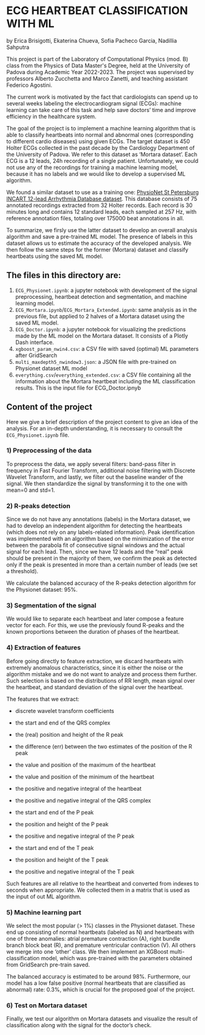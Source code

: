 # **ECG HEARTBEAT CLASSIFICATION WITH ML**
by Erica Brisigotti, Ekaterina Chueva, Sofia Pacheco Garcia, Nadillia Sahputra

This project is part of the Laboratory of Computational Physics (mod. B) class from the Physics of Data Master's Degree, held at the University of Padova during Academic Year 2022-2023. The project was supervised by professors Alberto Zucchetta and Marco Zanetti, and teaching assistant Federico Agostini.

The current work is motivated by the fact that cardiologists can spend up to several weeks labeling the electrocardiogram signal (ECGs): machine learning can take care of this task and help save doctors’ time and improve efficiency in the healthcare system. 

The goal of the project is to implement a machine learning algorithm that is able to classify heartbeats into normal and abnormal ones (corresponding to different cardio diseases) using given ECGs. The target dataset is 450 Holter ECGs collected in the past decade by the Cardiology Department of the University of Padova. We refer to this dataset as ‘Mortara dataset’. Each ECG is a 12 leads, 24h recording of a single patient. Unfortunately, we could not use any of the recordings for training a machine learning model, because it has no labels and we would like to develop a supervised ML algorithm.

We found a similar dataset to use as a training one:  [PhysioNet St Petersburg INCART 12-lead Arrhythmia Database dataset](https://physionet.org/content/incartdb/1.0.0/). This database consists of 75 annotated recordings extracted from 32 Holter records. Each record is 30 minutes long and contains 12 standard leads, each sampled at 257 Hz, with reference annotation files, totaling over 175000 beat annotations in all.

To summarize, we firsly use the latter dataset to develop an overall analysis algorithm and save a pre-trained ML model. The presence of labels in this dataset allows us to estimate the accuracy of the developed analysis. We then follow the same steps for the former (Mortara) dataset and classify heartbeats using the saved ML model.

## **The files in this directory are**:
1) <code>ECG_Physionet.ipynb</code>: a jupyter notebook with development of the signal preprocessing, heartbeat detection and segmentation, and machine learning model.
2) <code>ECG_Mortara.ipynb</code>/<code>ECG_Mortara_Extended.ipynb</code>: same analysis as in the previous file, but applied to 2 halves of a Mortara dataset using the saved ML model.
3) <code>ECG_Doctor.ipynb</code>: a jupyter notebook for visualizing the predictions made by the ML model on the Mortara dataset. It consists of a Plotly Dash interface.
4) <code>xgboost_param_nwin4.csv</code>: a CSV file with saved (optimal) ML parameters after GridSearch
5) <code>multi_maxdepth5_nwindow3.json</code>: a JSON file with pre-trained on Physionet dataset ML model
6) <code>everything.csv</code>/<code>everything_extended.csv</code>: a CSV file containing all the information about the Mortara heartbeat including the ML classification results. This is the input file for ECG_Doctor.ipnyb


## **Content of the project**
Here we give a brief description of the project content to give an idea of the analysis. For an in-depth understanding, it is necessary to consult the <code>ECG_Physionet.ipynb</code> file.

### 1) Preprocessing of the data

To preprocess the data, we apply several filters: band-pass filter in frequency in Fast Fourier Transform, additional noise filtering with Discrete Wavelet Transform, and lastly, we filter out the baseline wander of the signal. We then standardize the signal by transforming it to the one with mean=0 and std=1.

### 2) R-peaks detection

Since we do not have any annotations (labels) in the Mortara dataset, we had to develop an independent algorithm for detecting the heartbeats (which does not rely on any labels-related information). Peak identification was implemented with an algorithm based on the minimization of the error 
 between the parabola fit of consecutive signal windows and the actual signal for each lead. Then, since we have 12 leads and the “real” peak should be present in the majority of them, we confirm the peak as detected only if the peak is presented in more than a certain number of leads (we set a threshold).

We calculate the balanced accuracy of the R-peaks detection algorithm for the Physionet dataset: 95%.

### 3) Segmentation of the signal
We would like to separate each heartbeat and later compose a feature vector for each. For this, we use the previously found R-peaks and the known proportions between the duration of phases of the heartbeat.

### 4) Extraction of features

Before going directly to feature extraction, we discard heartbeats with extremely anomalous characteristics, since it is either the noise or the algorithm mistake and we do not want to analyze and process them further. Such selection is based on the distributions of RR length, mean signal over the heartbeat, and standard deviation of the signal over the heartbeat.

The features that we extract:

- discrete wavelet transform coefficients

- the start and end of the QRS complex

- the (real) position and height of the R peak

- the difference (err) between the two estimates of the position of the R peak

- the value and position of the maximum of the heartbeat 

- the value and position of the minimum of the heartbeat

- the positive and negative integral of the heartbeat 

- the positive and negative integral of the QRS complex 

- the start and end of the P peak 

- the position and height of the P peak

- the positive and negative integral of the P peak 

- the start and end of the T peak 

- the position and height of the T peak

- the positive and negative integral of the T peak

Such features are all relative to the heartbeat and converted from indexes to seconds when appropriate. We collected them in a matrix that is used as the input of out ML algorithm.

### 5) Machine learning part

We select the most popular (> 1%)  classes in the Physionet dataset. These end up consisting of normal heartbeats (labeled as N) and heartbeats with one of three anomalies: atrial premature contraction (A), right bundle branch block beat (R), and premature ventricular contraction (V). All others we merge into one ‘other’ class.
We then implement an XGBoost multi-classification model, which was pre-trained with the parameters obtained from GridSearch pre-train saved. 

The balanced accuracy is estimated to be around 98%. Furthermore, our model has a low false positive (normal heartbeats that are classified as abnormal) rate: 0.3%, which is crucial for the proposed goal of the project.

### 6) Test on Mortara dataset

Finally, we test our algorithm on Mortara datasets and visualize the result of classification along with the signal for the doctor’s check.
